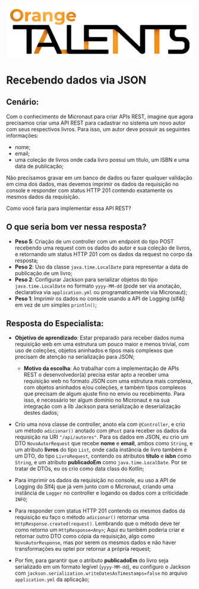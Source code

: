 ![Logo da Orange Talents](resources/Orange-Talents-preto-brilhoesombra.png)

# Recebendo dados via JSON

## Cenário:

Com o conhecimento de Micronaut para criar APIs REST, imagine que agora precisamos criar uma API REST para cadastrar no sistema um novo autor com seus respectivos  livros. Para isso, um autor deve possuir as seguintes informações:

- nome;
- email;
- uma coleção de livros onde cada livro possui um título, um ISBN e uma data de publicação;

Não precisamos gravar em um banco de dados ou fazer qualquer validação em cima dos dados, mas devemos imprimir os dados da requisição no console e responder com status HTTP 201 contendo exatamente os mesmos dados da requisição.

Como você faria para implementar essa API REST?

## O que seria bom ver nessa resposta?

- **Peso 5**: Criação de um controller com um endpoint do tipo POST recebendo uma request com os dados do autor e sua coleção de livros, e retornando um status HTTP 201 com os dados da request no corpo da resposta; 
- **Peso 2**: Uso da classe `java.time.LocalDate` para representar a data de publicação de um livro;
- **Peso 2**: Configurar Jackson para serializar objetos do tipo `java.time.LocalDate` no formato `yyyy-MM-dd` (pode ser via anotação, declarativa via `application.yml` ou programaticamente via Micronaut);
- **Peso 1**: Imprimir os dados no console usando a API de Logging (slf4j) em vez de um simples `println()`;

## Resposta do Especialista:

- **Objetivo de aprendizado**: Estar preparado para receber dados numa requisição web em uma estrutura um pouco maior e menos trivial, com uso de coleções, objetos aninhados e tipos mais complexos que precisam de atenção na serialização para JSON; 
    - **Motivo da escolha**: Ao trabalhar com a implementação de APIs REST o desenvolvedor(a) precisa estar apto a receber uma requisição web no formato JSON com uma estrutura mais complexa, com objetos aninhados e/ou coleções, e também tipos complexos que precisam de algum ajuste fino no envio ou recebimento. Para isso, é necessário ter algum domínio no Micronaut e na sua integração com a lib Jackson para serialização e deserialização destes dados;

- Crio uma nova classe de controller, anoto ela com `@Controller`, e crio um método `adicionar()` anotado com `@Post` para receber os dados da requisição na URI `"/api/autores"`. Para os dados em JSON, eu crio um DTO `NovoAutorRequest` que recebe **nome** e **email**, ambos como `String`, e um atributo **livros** do tipo `List`, onde cada instância de livro também é um DTO, do tipo `LivroRequest`, contendo os atributos **titulo** e **isbn** como `String`, e um atributo **publicadoEm** como `java.time.LocalDate`. Por se tratar de DTOs, eu os crio como data class do Kotlin;

- Para imprimir os dados da requisição no console, eu uso a API de Logging do Slf4j que já vem junto com o Micronaut, criando uma instância de `Logger` no controller e logando os dados com a criticidade `INFO`;

- Para responder com status HTTP 201 contendo os mesmos dados da requisição eu faço o método `adicionar()` retornar uma `HttpResponse.created(request)`. Lembrando que o método deve ter como retorno um `HttpResponse<Any>`; Aqui eu também poderia criar e retornar outro DTO como cópia da requisição, algo como `NovoAutorResponse`, mas por serem os mesmos dados e não haver transformações eu optei por retornar a própria request; 

- Por fim, para garantir que o atributo **publicadoEm** do livro seja serializado em um formato legível (`yyyy-MM-dd`), eu configuro o Jackson com  `jackson.serialization.writeDatesAsTimestamps=false` no arquivo `application.yml` da aplicação; 